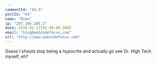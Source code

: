 ```yaml
---
commentId: "54-3"
postId: "54"
name: "Mike"
ip: "207.106.205.2"
date: 2030-02-11T05:00:00.000Z
email: "blog@webcodefocus.com"
url: "http://www.webcodefocus.com"
---
```

<p>Guess I should stop being a hypocrite and actually go see Dr. High Tech myself, eh?</p>